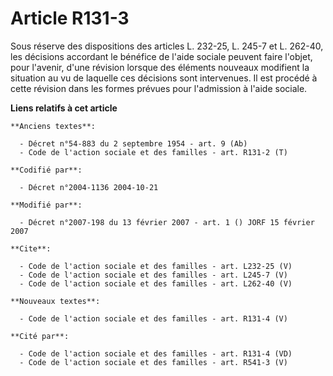 # Article R131-3

Sous réserve des dispositions des articles L. 232-25, L. 245-7 et L. 262-40, les décisions accordant le bénéfice de l'aide
sociale peuvent faire l'objet, pour l'avenir, d'une révision lorsque des éléments nouveaux modifient la situation au vu de
laquelle ces décisions sont intervenues. Il est procédé à cette révision dans les formes prévues pour l'admission à l'aide
sociale.

**Liens relatifs à cet article**

	**Anciens textes**:

	  - Décret n°54-883 du 2 septembre 1954 - art. 9 (Ab)
	  - Code de l'action sociale et des familles - art. R131-2 (T)

	**Codifié par**:

	  - Décret n°2004-1136 2004-10-21

	**Modifié par**:

	  - Décret n°2007-198 du 13 février 2007 - art. 1 () JORF 15 février 2007

	**Cite**:

	  - Code de l'action sociale et des familles - art. L232-25 (V)
	  - Code de l'action sociale et des familles - art. L245-7 (V)
	  - Code de l'action sociale et des familles - art. L262-40 (V)

	**Nouveaux textes**:

	  - Code de l'action sociale et des familles - art. R131-4 (V)

	**Cité par**:

	  - Code de l'action sociale et des familles - art. R131-4 (VD)
	  - Code de l'action sociale et des familles - art. R541-3 (V)
